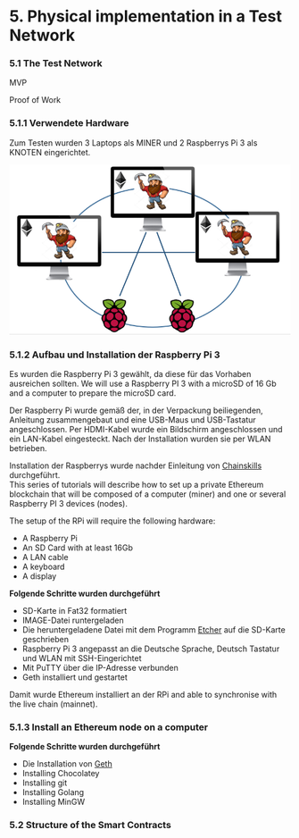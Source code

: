 # 5. Physical implementation in a Test Network

### 5.1         The Test Network

MVP

Proof of Work

### 5.1.1 **Verwendete Hardware**

Zum Testen wurden 3 Laptops als MINER und 2 Raspberrys Pi 3 als KNOTEN eingerichtet. 

![](.gitbook/assets/network.PNG)

### 5.1.2 Aufbau und Installation der Raspberry Pi 3

Es wurden die Raspberry Pi 3 gewählt, da diese für das Vorhaben ausreichen sollten.  We will use a Raspberry PI 3 with a microSD of 16 Gb and a computer to prepare the microSD card.

Der Raspberry Pi wurde gemäß der, in der Verpackung beiliegenden, Anleitung zusammengebaut und eine USB-Maus und USB-Tastatur angeschlossen. Per HDMI-Kabel wurde ein Bildschirm angeschlossen und ein LAN-Kabel eingesteckt. Nach der Installation wurden sie per WLAN betrieben.

Installation der Raspberrys wurde nachder Einleitung von [Chainskills](http://chainskills.com/2017/02/24/create-a-private-ethereum-blockchain-with-iot-devices-16/) durchgeführt.   
This series of tutorials will describe how to set up a private Ethereum blockchain that will be composed of a computer \(miner\) and one or several Raspberry PI 3 devices \(nodes\).

The setup of the RPi will require the following hardware:

* A Raspberry Pi
* An SD Card with at least 16Gb
* A LAN cable
* A keyboard
* A display

**Folgende Schritte wurden durchgeführt**

* SD-Karte in Fat32 formatiert
* IMAGE-Datei runtergeladen 
* Die heruntergeladene Datei mit dem Programm [Etcher](https://www.raspberrypi.org/documentation/installation/installing-images/windows.md) auf die SD-Karte geschrieben
* Raspberry Pi 3 angepasst an die Deutsche Sprache, Deutsch Tastatur und WLAN mit SSH-Eingerichtet 
* Mit PuTTY über die IP-Adresse verbunden
* Geth installiert und gestartet

Damit wurde Ethereum installiert an der RPi and able to synchronise with the live chain \(mainnet\).

### 5.1.3 Install an Ethereum node on a computer

**Folgende Schritte wurden durchgeführt**

* Die Installation von [Geth ](https://geth.ethereum.org/downloads/)
* Installing Chocolatey
* Installing git
* Installing Golang 
* Installing MinGW

### 5.2         Structure of the Smart Contracts

